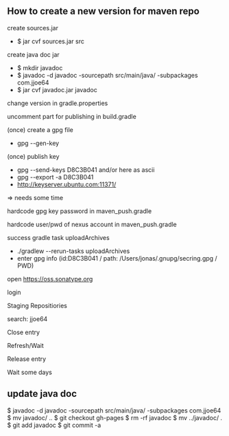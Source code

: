 How to create a new version for maven repo
--------------------------------------------
create sources.jar
- $ jar cvf sources.jar src

create java doc jar
- $ mkdir javadoc
- $ javadoc -d javadoc -sourcepath src/main/java/ -subpackages com.jjoe64
- $ jar cvf javadoc.jar javadoc

change version in gradle.properties

uncomment part for publishing in build.gradle

(once) create a gpg file
- gpg --gen-key

(once) publish key
- gpg --send-keys D8C3B041
and/or here as ascii
- gpg --export -a D8C3B041
- http://keyserver.ubuntu.com:11371/

=> needs some time

hardcode gpg key password in maven_push.gradle

hardcode user/pwd of nexus account in maven_push.gradle

success gradle task uploadArchives
-  ./gradlew --rerun-tasks uploadArchives
- enter gpg info (id:D8C3B041 / path: /Users/jonas/.gnupg/secring.gpg / PWD)

open https://oss.sonatype.org

login

Staging Repositiories

search: jjoe64

Close entry

Refresh/Wait

Release entry

Wait some days

## update java doc

$ javadoc -d javadoc -sourcepath src/main/java/ -subpackages com.jjoe64
$ mv javadoc/ ..
$ git checkout gh-pages 
$ rm -rf javadoc
$ mv ../javadoc/ .
$ git add javadoc
$ git commit -a

